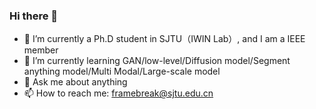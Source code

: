 ### Hi there 👋

- 🔭 I’m currently a Ph.D student in SJTU（IWIN Lab）, and I am a IEEE member
- 🌱 I’m currently learning GAN/low-level/Diffusion model/Segment anything model/Multi Modal/Large-scale model
- 💬 Ask me about anything
- 📫 How to reach me: framebreak@sjtu.edu.cn

